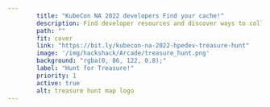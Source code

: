```yaml
---
        title: "KubeCon NA 2022 developers Find your cache!"
        description: Find developer resources and discover ways to collaborate in the HPE Developer Community Treasure Hunt.
        path: ""
        fit: cover
        link: "https://bit.ly/kubecon-na-2022-hpedev-treasure-hunt"
        image: '/img/hackshack/Arcade/treasure_hunt.png'
        background: "rgba(0, 86, 122, 0.8);"
        label: "Hunt for Treasure!"
        priority: 1
        active: true
        alt: treasure hunt map logo
---
```

          